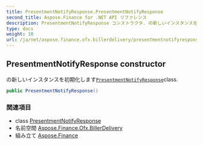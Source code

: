 ```yaml
---
title: PresentmentNotifyResponse.PresentmentNotifyResponse
second_title: Aspose.Finance for .NET API リファレンス
description: PresentmentNotifyResponse コンストラクタ. の新しいインスタンスを初期化しますPresentmentNotifyResponseclass.
type: docs
weight: 10
url: /ja/net/aspose.finance.ofx.billerdelivery/presentmentnotifyresponse/presentmentnotifyresponse/
---
```

## PresentmentNotifyResponse constructor

の新しいインスタンスを初期化します[`PresentmentNotifyResponse`](../)class.

```csharp
public PresentmentNotifyResponse()
```

### 関連項目

* class [PresentmentNotifyResponse](../)
* 名前空間 [Aspose.Finance.Ofx.BillerDelivery](../../presentmentnotifyresponse/)
* 組み立て [Aspose.Finance](../../../)


